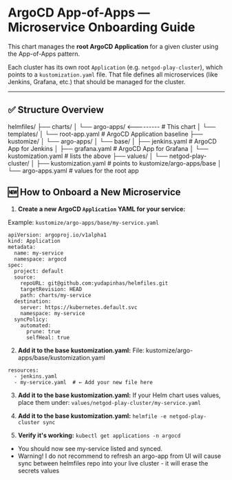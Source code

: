 # ArgoCD App-of-Apps — Microservice Onboarding Guide

This chart manages the **root ArgoCD Application** for a given cluster using the App-of-Apps pattern.

Each cluster has its own root `Application` (e.g. `netgod-play-cluster`), which points to a `kustomization.yaml` file. That file defines all microservices (like Jenkins, Grafana, etc.) that should be managed for the cluster.

---

## ✅ Structure Overview
helmfiles/
├── charts/
│ └── argo-apps/ <--------- # This chart
    │ └── templates/
        │ └── root-app.yaml # ArgoCD Application baseline
├── kustomize/
│ └── argo-apps/
    │ └── base/
        │ ├── jenkins.yaml # ArgoCD App for Jenkins
        │ ├── grafana.yaml # ArgoCD App for Grafana
        │ └── kustomization.yaml # lists the above
├── values/
│ └── netgod-play-cluster/
│ ├── kustomization.yaml # points to kustomize/argo-apps/base
│ └── argo-apps.yaml # values for the root app

## 🆕 How to Onboard a New Microservice

1. **Create a new ArgoCD `Application` YAML for your service:**

Example: `kustomize/argo-apps/base/my-service.yaml`

```
apiVersion: argoproj.io/v1alpha1
kind: Application
metadata:
  name: my-service
  namespace: argocd
spec:
  project: default
  source:
    repoURL: git@github.com:yudapinhas/helmfiles.git
    targetRevision: HEAD
    path: charts/my-service
  destination:
    server: https://kubernetes.default.svc
    namespace: my-service
  syncPolicy:
    automated:
      prune: true
      selfHeal: true
```

2. **Add it to the base kustomization.yaml:**
File: kustomize/argo-apps/base/kustomization.yaml

```
resources:
  - jenkins.yaml
  - my-service.yaml  # ← Add your new file here
  ```

3. **Add it to the base kustomization.yaml:**
If your Helm chart uses values, place them under:
```values/netgod-play-cluster/my-service.yaml```

4. **Add it to the base kustomization.yaml:**
```helmfile -e netgod-play-cluster sync```

5. **Verify it's working:**
```kubectl get applications -n argocd```

- You should now see my-service listed and synced.
- Warning! I do not recommend to refresh an argo-app from UI will cause sync between helmfiles repo into your live cluster - it will erase the secrets values